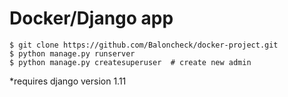 # Docker/Django app
```
$ git clone https://github.com/Baloncheck/docker-project.git 
$ python manage.py runserver
$ python manage.py createsuperuser  # create new admin 
```

*requires django version 1.11
